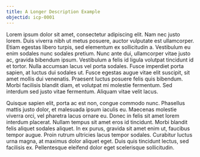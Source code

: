 ```yaml
---
title: A Longer Description Example
objectid: icp-0001
---
```


Lorem ipsum dolor sit amet, consectetur adipiscing elit. Nam nec justo lorem. Duis viverra nibh ut metus posuere, auctor vulputate est ullamcorper. Etiam egestas libero turpis, sed elementum ex sollicitudin a. Vestibulum eu enim sodales nunc sodales pretium. Nunc ante dui, ullamcorper vitae justo ac, gravida bibendum ipsum. Vestibulum a felis id ligula volutpat tincidunt id et tortor. Nulla accumsan lacus vel porta sodales. Fusce imperdiet porta sapien, at luctus dui sodales ut. Fusce egestas augue vitae elit suscipit, sit amet mollis dui venenatis. Praesent luctus posuere felis quis bibendum. Morbi facilisis blandit diam, et volutpat mi molestie fermentum. Sed interdum sed justo vitae fermentum. Aliquam vitae velit lacus.

Quisque sapien elit, porta ac est non, congue commodo nunc. Phasellus mattis justo dolor, et malesuada ipsum iaculis eu. Maecenas molestie viverra orci, vel pharetra lacus ornare eu. Donec in felis sit amet lorem interdum placerat. Nullam tempus sit amet eros id tincidunt. Morbi blandit felis aliquet sodales aliquet. In ex purus, gravida sit amet enim ut, faucibus tempor augue. Proin rutrum ultricies lacus tempor sodales. Curabitur luctus urna magna, at maximus dolor aliquet eget. Duis quis tincidunt lectus, sed facilisis ex. Pellentesque eleifend dolor eget scelerisque sollicitudin. 
